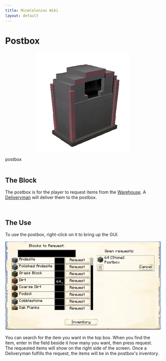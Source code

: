 ```yaml
---
title: MineColonies Wiki
layout: default
---
```

# Postbox 

<div class="infobox box text-center">
    <p style="text-align:center;"><img src="../../assets/images/items/postbox.png" alt="Postbox"></p>
    <recipe>postbox</recipe>
</div>
<br>

## The Block

The postbox is for the player to request items from the [Warehouse](../../source/buildings/warehouse). A [Deliveryman](../../source/workers/deliveryman) will deliver them to the postbox. 

<br>

## The Use

To use the postbox, right-click on it to bring up the GUI.

<p style="text-align:center;"><img src="../../assets/images/items/postboxgui.png" alt="Postbox GUI"></p>


You can search for the item you want in the top box. When you find the item, enter in the field beside it how many you want, then press request. The requested items will show on the right side of the screen. Once a Deliveryman fulfills the request, the items will be in the postbox's inventory.
